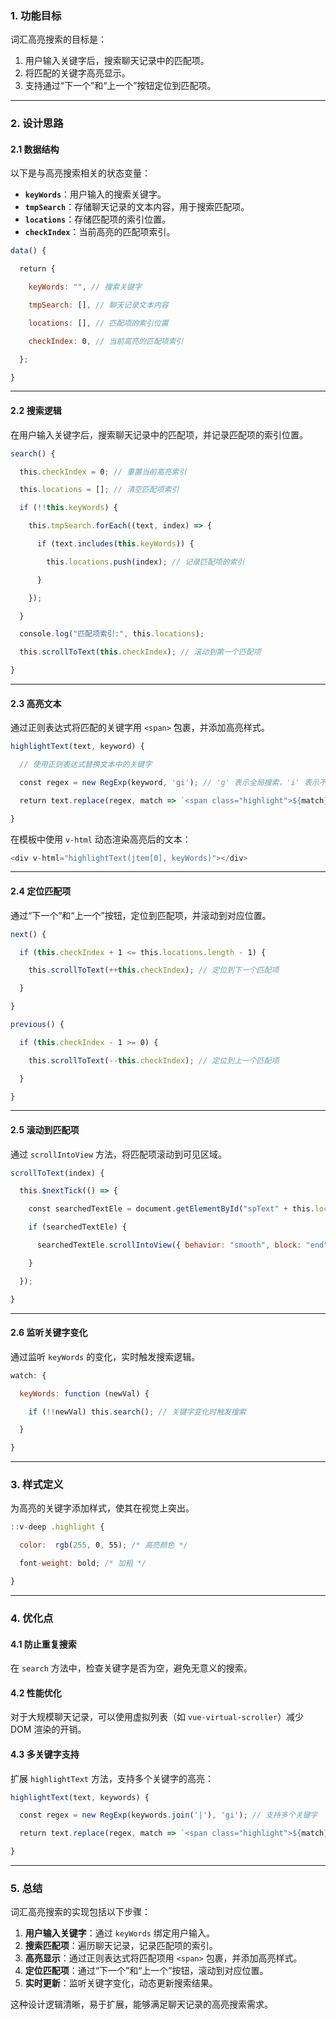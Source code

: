 ### **1. 功能目标**

词汇高亮搜索的目标是：

1. 用户输入关键字后，搜索聊天记录中的匹配项。
2. 将匹配的关键字高亮显示。
3. 支持通过“下一个”和“上一个”按钮定位到匹配项。

---

### **2. 设计思路**

#### **2.1 数据结构**

以下是与高亮搜索相关的状态变量：

- **`keyWords`**：用户输入的搜索关键字。
- **`tmpSearch`**：存储聊天记录的文本内容，用于搜索匹配项。
- **`locations`**：存储匹配项的索引位置。
- **`checkIndex`**：当前高亮的匹配项索引。

```js
data() {

  return {

    keyWords: "", // 搜索关键字

    tmpSearch: [], // 聊天记录文本内容

    locations: [], // 匹配项的索引位置

    checkIndex: 0, // 当前高亮的匹配项索引

  };

}
```

---

#### **2.2 搜索逻辑**

在用户输入关键字后，搜索聊天记录中的匹配项，并记录匹配项的索引位置。

```js
search() {

  this.checkIndex = 0; // 重置当前高亮索引

  this.locations = []; // 清空匹配项索引

  if (!!this.keyWords) {

    this.tmpSearch.forEach((text, index) => {

      if (text.includes(this.keyWords)) {

        this.locations.push(index); // 记录匹配项的索引

      }

    });

  }

  console.log("匹配项索引:", this.locations);

  this.scrollToText(this.checkIndex); // 滚动到第一个匹配项

}
```

---

#### **2.3 高亮文本**

通过正则表达式将匹配的关键字用 `<span>` 包裹，并添加高亮样式。

```js
highlightText(text, keyword) {

  // 使用正则表达式替换文本中的关键字

  const regex = new RegExp(keyword, 'gi'); // 'g' 表示全局搜索，'i' 表示不区分大小写

  return text.replace(regex, match => `<span class="highlight">${match}</span>`);

}
```

在模板中使用 `v-html` 动态渲染高亮后的文本：

```js
<div v-html="highlightText(jtem[0], keyWords)"></div>
```

---

#### **2.4 定位匹配项**

通过“下一个”和“上一个”按钮，定位到匹配项，并滚动到对应位置。

```js
next() {

  if (this.checkIndex + 1 <= this.locations.length - 1) {

    this.scrollToText(++this.checkIndex); // 定位到下一个匹配项

  }

}

previous() {

  if (this.checkIndex - 1 >= 0) {

    this.scrollToText(--this.checkIndex); // 定位到上一个匹配项

  }

}
```

---

#### **2.5 滚动到匹配项**

通过 `scrollIntoView` 方法，将匹配项滚动到可见区域。

```js
scrollToText(index) {

  this.$nextTick(() => {

    const searchedTextEle = document.getElementById("spText" + this.locations[index]);

    if (searchedTextEle) {

      searchedTextEle.scrollIntoView({ behavior: "smooth", block: "end", inline: "end" });

    }

  });

}
```

---

#### **2.6 监听关键字变化**

通过监听 `keyWords` 的变化，实时触发搜索逻辑。

```js
watch: {

  keyWords: function (newVal) {

    if (!!newVal) this.search(); // 关键字变化时触发搜索

  }

}
```

---

### **3. 样式定义**

为高亮的关键字添加样式，使其在视觉上突出。

```js
::v-deep .highlight {

  color:  rgb(255, 0, 55); /* 高亮颜色 */

  font-weight: bold; /* 加粗 */

}
```

---

### **4. 优化点**

#### **4.1 防止重复搜索**

在 `search` 方法中，检查关键字是否为空，避免无意义的搜索。

#### **4.2 性能优化**

对于大规模聊天记录，可以使用虚拟列表（如 `vue-virtual-scroller`）减少 DOM 渲染的开销。

#### **4.3 多关键字支持**

扩展 `highlightText` 方法，支持多个关键字的高亮：

```js
highlightText(text, keywords) {

  const regex = new RegExp(keywords.join('|'), 'gi'); // 支持多个关键字

  return text.replace(regex, match => `<span class="highlight">${match}</span>`);

}
```

---

### **5. 总结**

词汇高亮搜索的实现包括以下步骤：

1. **用户输入关键字**：通过 `keyWords` 绑定用户输入。
2. **搜索匹配项**：遍历聊天记录，记录匹配项的索引。
3. **高亮显示**：通过正则表达式将匹配项用 `<span>` 包裹，并添加高亮样式。
4. **定位匹配项**：通过“下一个”和“上一个”按钮，滚动到对应位置。
5. **实时更新**：监听关键字变化，动态更新搜索结果。

这种设计逻辑清晰，易于扩展，能够满足聊天记录的高亮搜索需求。
